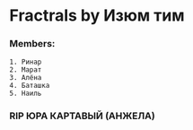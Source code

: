 # Fractrals by Изюм тим

### Members: 
    1. Ринар
    2. Марат
    3. Алёна
    4. Баташка 
    5. Наиль 

### RIP ЮРА КАРТАВЫЙ (АНЖЕЛА) 
